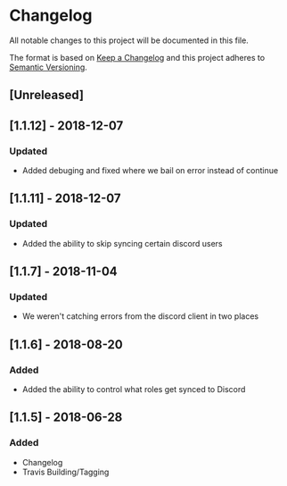 # Changelog
All notable changes to this project will be documented in this file.

The format is based on [Keep a Changelog](http://keepachangelog.com/en/1.0.0/)
and this project adheres to [Semantic Versioning](http://semver.org/spec/v2.0.0.html).

## [Unreleased]

## [1.1.12] - 2018-12-07
### Updated
- Added debuging and fixed where we bail on error instead of continue

## [1.1.11] - 2018-12-07
### Updated
- Added the ability to skip syncing certain discord users

## [1.1.7] - 2018-11-04
### Updated
- We weren't catching errors from the discord client in two places

## [1.1.6] - 2018-08-20
### Added
- Added the ability to control what roles get synced to Discord

## [1.1.5] - 2018-06-28
### Added
- Changelog
- Travis Building/Tagging
